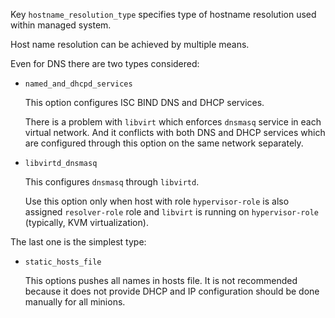 
Key `hostname_resolution_type` specifies type of hostname resolution used
within managed system.

Host name resolution can be achieved by multiple means.

Even for DNS there are two types considered:

*   `named_and_dhcpd_services`

    This option configures ISC BIND DNS and DHCP services.

    There is a problem with `libvirt` which enforces `dnsmasq` service
    in each virtual network. And it conflicts with both DNS and DHCP
    services which are configured through this option on the same network
    separately.

*   `libvirtd_dnsmasq`

    This configures `dnsmasq` through `libvirtd`.

    Use this option only when host with role `hypervisor-role` is also
    assigned `resolver-role` role and `libvirt` is running
    on `hypervisor-role` (typically, KVM virtualization).

The last one is the simplest type:

*   `static_hosts_file`

    This options pushes all names in hosts file.
    It is not recommended because it does not provide DHCP and IP
    configuration should be done manually for all minions.

